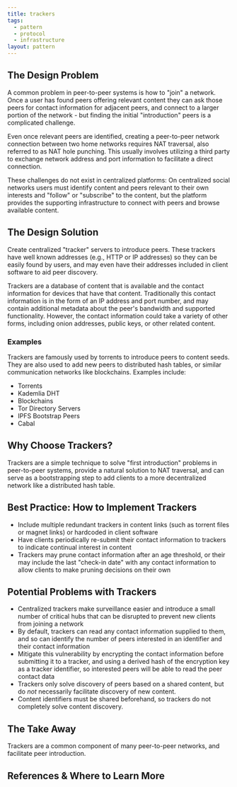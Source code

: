 ```yaml
---
title: trackers
tags:
  - pattern
  - protocol
  - infrastructure
layout: pattern
---
```


## The Design Problem

A common problem in peer-to-peer systems is how to "join" a network. Once a user has found peers offering relevant content they can ask those peers for contact information for adjacent peers, and connect to a larger portion of the network - but finding the initial "introduction" peers is a complicated challenge.

Even once relevant peers are identified, creating a peer-to-peer network connection between two home networks requires NAT traversal, also referred to as NAT hole punching. This usually involves utilizing a third party to exchange network address and port information to facilitate a direct connection.

These challenges do not exist in centralized platforms: On centralized social networks users must identify content and peers relevant to their own interests and "follow" or "subscribe" to the content, but the platform provides the supporting infrastructure to connect with peers and browse available content.

## The Design Solution

Create centralized "tracker" servers to introduce peers. These trackers have well known addresses (e.g., HTTP or IP addresses) so they can be easily found by users, and may even have their addresses included in client software to aid peer discovery.

Trackers are a database of content that is available and the contact information for devices that have that content. Traditionally this contact information is in the form of an IP address and port number, and may contain additional metadata about the peer's bandwidth and supported functionality. However, the contact information could take a variety of other forms, including onion addresses, public keys, or other related content.

### Examples

Trackers are famously used by torrents to introduce peers to content seeds. They are also used to add new peers to distributed hash tables, or similar communication networks like blockchains. Examples include:

- Torrents
- Kademlia DHT
- Blockchains
- Tor Directory Servers
- IPFS Bootstrap Peers
- Cabal

## Why Choose Trackers?

Trackers are a simple technique to solve "first introduction" problems in peer-to-peer systems, provide a natural solution to NAT traversal, and can serve as a bootstrapping step to add clients to a more decentralized network like a distributed hash table.

## Best Practice: How to Implement Trackers

- Include multiple redundant trackers in content links (such as torrent files or magnet links) or hardcoded in client software
- Have clients periodically re-submit their contact information to trackers to indicate continual interest in content
- Trackers may prune contact information after an age threshold, or their may include the last "check-in date" with any contact information to allow clients to make pruning decisions on their own

## Potential Problems with Trackers

- Centralized trackers make surveillance easier and introduce a small number of critical hubs that can be disrupted to prevent new clients from joining a network
- By default, trackers can read any contact information supplied to them, and so can identify the number of peers interested in an identifier and their contact information
- Mitigate this vulnerability by encrypting the contact information before submitting it to a tracker, and using a derived hash of the encryption key as a tracker identifier, so interested peers will be able to read the peer contact data
- Trackers only solve discovery of peers based on a shared content, but do _not_ necessarily facilitate discovery of new content.
- Content identifiers must be shared beforehand, so trackers do not completely solve content discovery.

## The Take Away

Trackers are a common component of many peer-to-peer networks, and facilitate peer introduction.

## **References & Where to Learn More**
